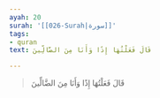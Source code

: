 ```yaml
---
ayah: 20
surah: '[[026-Surah|سورة]]'
tags:
- quran
text: قَالَ فَعَلْتُهَا إِذًا وَأَنَا مِنَ الضَّالِّينَ

---
```

> قَالَ فَعَلْتُهَا إِذًا وَأَنَا مِنَ الضَّالِّينَ
